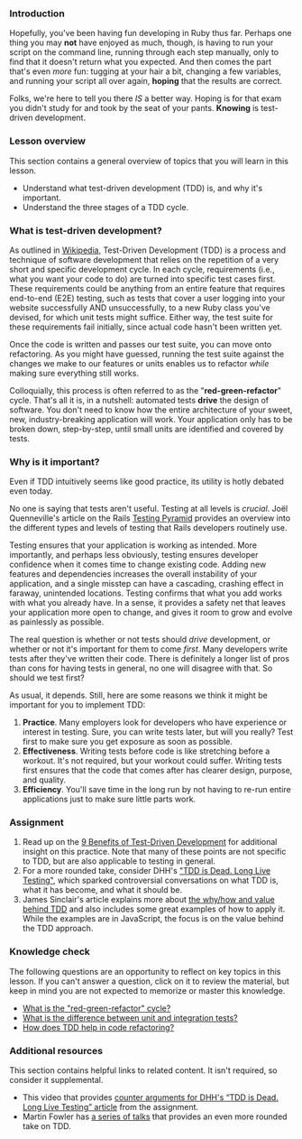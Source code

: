 ### Introduction

Hopefully, you've been having fun developing in Ruby thus far. Perhaps one thing you may **not** have enjoyed as much, though, is having to run your script on the command line, running through each step manually, only to find that it doesn't return what you expected. And then comes the part that's even *more* fun: tugging at your hair a bit, changing a few variables, and running your script all over again, **hoping** that the results are correct.

Folks, we're here to tell you there *IS* a better way. Hoping is for that exam you didn't study for and took by the seat of your pants. **Knowing** is test-driven development.

### Lesson overview

This section contains a general overview of topics that you will learn in this lesson.

- Understand what test-driven development (TDD) is, and why it's important.
- Understand the three stages of a TDD cycle.

### What is test-driven development?

As outlined in [Wikipedia](https://en.wikipedia.org/wiki/Test-driven_development), Test-Driven Development (TDD) is a process and technique of software development that relies on the repetition of a very short and specific development cycle. In each cycle, requirements (i.e., what you want your code to do) are turned into specific test cases first. These requirements could be anything from an entire feature that requires end-to-end (E2E) testing, such as tests that cover a user logging into your website successfully AND unsuccessfully, to a new Ruby class you've devised, for which unit tests might suffice. Either way, the test suite for these requirements fail initially, since actual code hasn't been written yet.

Once the code is written and passes our test suite, you can move onto refactoring. As you might have guessed, running the test suite against the changes we make to our features or units enables us to refactor *while* making sure everything still works.

Colloquially, this process is often referred to as the "**red-green-refactor**" cycle. That's all it is, in a nutshell: automated tests **drive** the design of software. You don't need to know how the entire architecture of your sweet, new, industry-breaking application will work. Your application only has to be broken down, step-by-step, until small units are identified and covered by tests.

### Why is it important?

Even if TDD intuitively seems like good practice, its utility is hotly debated even today.

No one is saying that tests aren't useful. Testing at all levels is *crucial*. Joël Quenneville's article on the Rails [Testing Pyramid](https://thoughtbot.com/blog/rails-test-types-and-the-testing-pyramid) provides an overview into the different types and levels of testing that Rails developers routinely use.

Testing ensures that your application is working as intended. More importantly, and perhaps less obviously, testing ensures developer confidence when it comes time to change existing code. Adding new features and dependencies increases the overall instability of your application, and a single misstep can have a cascading, crashing effect in faraway, unintended locations. Testing confirms that what you add works with what you already have. In a sense, it provides a safety net that leaves your application more open to change, and gives it room to grow and evolve as painlessly as possible.

The real question is whether or not tests should *drive* development, or whether or not it's important for them to come *first*. Many developers write tests after they've written their code. There is definitely a longer list of pros than cons for having tests in general, no one will disagree with that. So should we test first?

As usual, it depends. Still, here are some reasons we think it might be important for you to implement TDD:

1. **Practice**. Many employers look for developers who have experience or interest in testing. Sure, you can write tests later, but will you really? Test first to make sure you get exposure as soon as possible.
1. **Effectiveness**. Writing tests before code is like stretching before a workout. It's not required, but your workout could suffer. Writing tests first ensures that the code that comes after has clearer design, purpose, and quality.
1. **Efficiency**. You'll save time in the long run by not having to re-run entire applications just to make sure little parts work.

### Assignment

<div class="lesson-content__panel" markdown="1">

1. Read up on the [9 Benefits of Test-Driven Development](https://www.madetech.com/blog/9-benefits-of-test-driven-development) for additional insight on this practice. Note that many of these points are not specific to TDD, but are also applicable to testing in general.
1. For a more rounded take, consider DHH's ["TDD is Dead. Long Live Testing"](https://dhh.dk/2014/tdd-is-dead-long-live-testing.html), which sparked controversial conversations on what TDD is, what it has become, and what it should be.
1. James Sinclair's article explains more about [the why/how and value behind TDD](https://jrsinclair.com/articles/2016/one-weird-trick-that-will-change-the-way-you-code-forever-javascript-tdd/) and also includes some great examples of how to apply it. While the examples are in JavaScript, the focus is on the value behind the TDD approach.

</div>

### Knowledge check

The following questions are an opportunity to reflect on key topics in this lesson. If you can't answer a question, click on it to review the material, but keep in mind you are not expected to memorize or master this knowledge.

- [What is the "red-green-refactor" cycle?](#what-is-test-driven-development)
- [What is the difference between unit and integration tests?](https://thoughtbot.com/blog/rails-test-types-and-the-testing-pyramid)
- [How does TDD help in code refactoring?](https://www.madetech.com/blog/9-benefits-of-test-driven-development)

### Additional resources

This section contains helpful links to related content. It isn't required, so consider it supplemental.

- This video that provides [counter arguments for DHH's “TDD is Dead. Long Live Testing” article](https://www.youtube.com/watch?v=PCEHRFHKZSk) from the assignment.
- Martin Fowler has [a series of talks](https://martinfowler.com/articles/is-tdd-dead/) that provides an even more rounded take on TDD.
